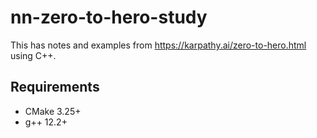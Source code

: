 # nn-zero-to-hero-study

This has notes and examples from https://karpathy.ai/zero-to-hero.html using C++.

## Requirements

* CMake 3.25+
* g++ 12.2+
